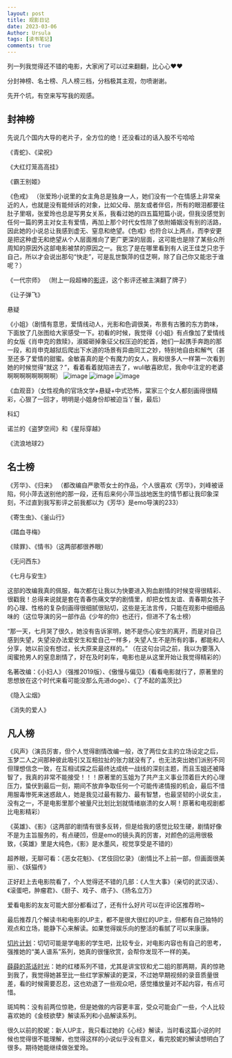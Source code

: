 ```yaml
---
layout: post
title: 观影日记
date: 2023-03-06
Author: Ursula 
tags: [读书笔记]
comments: true
--- 
```


列一列我觉得还不错的电影，大家闲了可以过来翻翻，比心心❤❤

分封神榜、名士榜、凡人榜三档，分档极其主观，勿喷谢谢。

先开个坑，有空来写写我的观感。

## 封神榜
先说几个国内大导的老片子，全方位的绝！还没看过的话入股不亏哈哈

《青蛇》、《梁祝》

《大红灯笼高高挂》

《霸王别姬》

《色戒》 （张爱玲小说里的女主角总是独身一人，她们没有一个在情感上非常亲近的人，也就是没有能倾诉的对象，比如父母、朋友或者伴侣，所有的眼泪都要往肚子里咽，张爱玲也总是写男女关系，我看过她的四五篇短篇小说，但我没感觉到任何一篇的男主对女主有爱情，再加上那个时代女性除了依附婚姻没有别的活路，因此她的小说总让我感到虚无、窒息和绝望。《色戒》也符合以上两点，而李安更是把这种虚无和绝望从个人层面推向了更广更深的层面，这可能也是除了某些众所周知的原因外这部电影被禁的原因之一。我忘了是在哪里看到有人说王佳芝只忠于自己，所以才会说出那句“快走”，可是乱世飘萍的佳芝啊，除了自己你又能忠于谁呢？）

《一代宗师》 （附上一段超棒的[影评](https://www.bilibili.com/video/BV1vP4y197rT/?spm_id_from=333.337.search-card.all.click)，这个影评还被主演翻了牌子）

《让子弹飞》

悬疑

《小姐》（剧情有意思，爱情线动人，光影和色调很美，布景有古雅的东方韵味，下面放了几张图给大家感受一下。初看的时候，我觉得《小姐》有点像加了爱情线的女版《肖申克的救赎》，淑姬砸掉象征父权压迫的蛇首，她们一起携手奔跑的那一段，和肖申克越狱后爬出下水道的场景有异曲同工之妙，特别地自由和解气（甚至还多了爱情的甜蜜。金敏喜真的是个有魔力的女人，我和很多人一样第一次看到她的时候觉得“就这？”，看着看着就陷进去了，wuli敏喜欧尼，我命中注定的老婆啊啊啊啊啊啊啊啊）
![image](https://user-images.githubusercontent.com/73097943/228832104-444be8ae-4285-41c9-98d6-574581c68f96.png)
![image](https://user-images.githubusercontent.com/73097943/228832210-907edc7b-25a7-43c0-bc2f-8e1a2020db2f.png)
![image](https://user-images.githubusercontent.com/73097943/228832581-16db6c26-3e14-4ffe-b031-4d767ee03815.png)


《血观音》（女性视角的官场文学+悬疑+中式恐怖，棠家三个女人都刻画得很精彩，心狠了一回才，明明是小姐身份却被迫当丫鬟，最后）

科幻

诺兰的《盗梦空间》和《星际穿越》

《流浪地球2》

## 名士榜

《芳华》、《归来》 （都改编自严歌苓女士的作品，个人很喜欢《芳华》，刘峰被诬陷，何小萍去送别他的那一段，还有后来何小萍当战地医生的情节都让我印象深刻，不过直到我写影评之前我都以为《芳华》是emo导演的233）

《寄生虫》、《釜山行》

《踏血寻梅》

《赎罪》、《情书》（这两部都很养眼）

《无问西东》

《七月与安生》

这部的改编我真的佩服，每次都在让我以为快要进入狗血剧情的时候变得很精彩、很戳我！总得来说就是套在青春伤痛文学的剧情里，却把女性友谊、青春期女孩子的心理、性格的复杂刻画得很细腻很贴切，这些是无法言传，只能在观影中细细品味的（这位导演的另一部作品《少年的你》也还行，但进不了名士榜）

“那一天，七月哭了很久，她没有告诉家明，她不是伤心安生的离开，而是对自己感到失望，失望没办法爱安生和爱自己一样多，失望人生不是所有的事，都能和人分享，她以前没有想过，长大原来是这样的。” （在这句台词之前，我以为要落入闺蜜抢男人的窒息剧情了，好在及时刹车，电影也是从这里开始让我觉得精彩的）

名著改编：《小妇人》（强推2019版）、《傲慢与偏见》（看看电影就行了，原著里的思想放在这个时代来看可能没那么先进doge）、《了不起的盖茨比》

《隐入尘烟》

《消失的爱人》

## 凡人榜
《风声》（演员厉害，但个人觉得剧情改编一般，改了两位女主的立场设定之后，玉梦二人之间那种彼此吸引又互相拉扯的张力就没有了，也无法突出她们派别不同但理想信念一致，在互相试探之后最终达成统一战线的深刻主题，而且玉姐还被降智了，我真的非常不能接受！！！原著里的玉姐为了共产主义事业顶着巨大的心理压力，蛰伏到最后一刻，期间不放弃争取任何一个可能传递情报的机会，最后不惜用服毒惨死来迷惑敌人，她是我见过最有毅力、最有智慧，也最坚韧的小说女主，没有之一，不是电影里那个被量尺比划比划就情绪崩溃的女人啊！原著和电视剧都比电影精彩）

《英雄》、《影》（这两部的剧情有很多反转，但是给我的感觉比较生硬，剧情好像不是为主旨服务的，有点硬凹，但是emo的镜头真的厉害，对颜色的运用很极致，《英雄》里是大纯色，《影》是水墨风，视觉享受是不错的）

超养眼，无聊可看：《恶女花魁》、《艺伎回忆录》（剧情比不上前一部，但画面很美丽）、《妖猫传》

正好赶上去电影院看了，个人觉得还不错的几部：《人生大事》（亲切的武汉话）、《滚蛋吧，肿瘤君》、《厨子、戏子、痞子》、《扬名立万》

爱看电影的友友可能大部分都看过了，还有什么好片可以在评论区推荐哟~

最后推荐几个解读书和电影的UP主，都不是很大很红的UP主，但都有自己独特的观点和立场，能静下心来解读。如果觉得娱乐向的整活的看腻了可以来康康。

[切片计划](https://space.bilibili.com/624052719?spm_id_from=333.337.0.0)：切切可能是学电影的学生吧，比较专业，对电影内容也有自己的思考，强推她的“美人谱系”系列，她真的很懂欣赏，会帮你发现不一样的美。

[薛薛的茶话时光](https://space.bilibili.com/436438643?spm_id_from=333.337.0.0)：她的红楼系列不错，尤其是讲宝钗和尤二姐的那两期，真的惊艳到我了，我觉得她甚至比一些红学家解读的更深，不过她早期视频的录音质量很差，看的时候需要忍忍，这也劝退了一些观众吧，感觉播放量对不起内容，有点可惜。

斑鸠鸭：没有前两位惊艳，但是她做的内容更丰富，受众可能会广一些，个人比较喜欢她的《金枝欲孽》解读系列和小品解读系列。

很久以前的胶妮：新人UP主，我只看过她的《心经》解读，当时看这篇小说的时候也觉得很不能理解，也觉得这样的小说似乎没有意义，看完胶妮的解读想明白了很多。期待她能继续做张爱玲。
